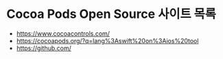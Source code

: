 # Cocoa Pods Open Source 사이트 목록

- https://www.cocoacontrols.com/
- https://cocoapods.org/?q=lang%3Aswift%20on%3Aios%20tool
- https://github.com/

